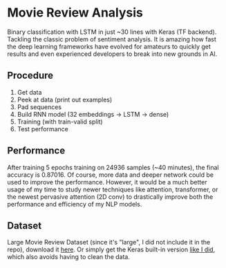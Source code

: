 # Movie Review Analysis

Binary classification with LSTM in just ~30 lines with Keras (TF backend). Tackling the classic problem of sentiment analysis. It is amazing how fast the deep learning frameworks have evolved for amateurs to quickly get results and even experienced developers to break into new grounds in AI.

## Procedure

1. Get data
2. Peek at data (print out examples)
3. Pad sequences
4. Build RNN model (32 embeddings -> LSTM -> dense)
5. Training (with train-valid split)
6. Test performance

## Performance

After training 5 epochs training on 24936 samples (~40 minutes), the final accuracy is 0.87016. Of course, more data and deeper network could be used to improve the performance. However, it would be a much better usage of my time to study newer techniques like attention, transformer, or the newest pervasive attention (2D conv) to drastically improve both the performance and efficiency of my NLP models.

## Dataset

Large Movie Review Dataset (since it's "large", I did not include it in the repo), download it [here](http://ai.stanford.edu/~amaas/data/sentiment/). Or simply get the Keras built-in version [like I did](https://github.com/Jacklu0831/NLP-with-RNN/blob/master/1_Movie_Review_Analysis/rnn_sentiment_analysis.ipynb), which also avoids having to clean the data.